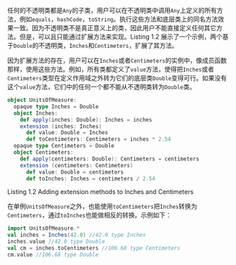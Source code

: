 任何的不透明类都是`Any`的子类，用户可以在不透明类中调用`Any`上定义的所有方法，例如`equals`，`hashCode`，`toString`。执行这些方法和底层类上的同名方法效果一致。因为不透明类不是真正意义上的类，因此用户不能直接定义任何其它方法。但是，可以且只能通过扩展方法来实现。Listing 1.2 展示了一个示例，两个基于`Double`的不透明类，`Inches`和`Centimeters`，扩展了其方法。

因为扩展方法的存在，用户可以在`Inches`或者`Centimeters`的实例中，像成员函数那样，使用这些方法。例如，所有类都定义了`value`方法，使得把`Inches`或者`Centimeters`类型在定义作用域之外转为它们的底层类`Double`变得可行。如果没有这个`value`方法，它们中的任何一个都不能从不透明类转为`Double`类。

```scala
object UnitsOfMeasure:
  opaque type Inches = Double
  object Inches:
    def apply(inches: Double): Inches = inches
    extension (inches: Inches)
      def value: Double = Inches
      def toCentimeters: Centimeters = inches * 2.54
  opaque type Centimeters = Double
  object Centimeters:
    def apply(centimeters: Double): Centimeters = centimeters
    extension (centimeters: Centimeters)
      def value: Double = centimeters
      def toInches: Inches = centimeters / 2.54
```

Listing 1.2 Adding extension methods to Inches and Centimeters

在单例`UnitsOfMeasure`之外，也能使用`toCentimeters`把`Inches`转换为`Centimeters`，通过`toInches`也能做相反的转换。示例如下：

```scala
import UnitsOfMeasure.*
val inches = Inches(42.0) //42.0 type Inches
inches.value //42.0 type Double
val cm = inches.toCentimeters //106.68 type Centimeters
cm.value //106.68 type Double
```
